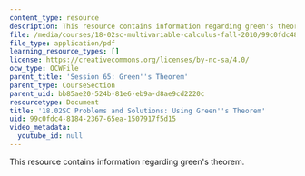 ```yaml
---
content_type: resource
description: This resource contains information regarding green's theorem.
file: /media/courses/18-02sc-multivariable-calculus-fall-2010/99c0fdc48184236765ea1507917f5d15_MIT18_02SC_pb_65_comb.pdf
file_type: application/pdf
learning_resource_types: []
license: https://creativecommons.org/licenses/by-nc-sa/4.0/
ocw_type: OCWFile
parent_title: 'Session 65: Green''s Theorem'
parent_type: CourseSection
parent_uid: bb85ae20-524b-81e6-eb9a-d8ae9cd2220c
resourcetype: Document
title: '18.02SC Problems and Solutions: Using Green''s Theorem'
uid: 99c0fdc4-8184-2367-65ea-1507917f5d15
video_metadata:
  youtube_id: null
---
```

This resource contains information regarding green's theorem.